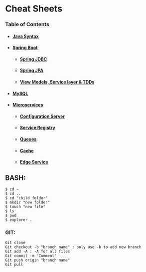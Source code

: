 # Cheat Sheets

### Table of Contents
  * #### [Java Syntax](https://github.com/Ahmed3lmallah/Java-Portfolio/blob/master/Java.md)
  * #### [Spring Boot](https://github.com/Ahmed3lmallah/Java-Portfolio/blob/master/Spring.md)
	* #### [Spring JDBC](https://github.com/Ahmed3lmallah/Java-Portfolio/blob/master/SpringJDBC.md)
	* #### [Spring JPA](https://github.com/Ahmed3lmallah/Java-Portfolio/blob/master/SpringJPA.md)
	* #### [View Models, Service layer & TDDs](https://github.com/Ahmed3lmallah/Java-Portfolio/blob/master/ServiceLayer.md)
  * #### [MySQL](https://github.com/Ahmed3lmallah/Java-Portfolio/blob/master/mySQL.md)
  * #### [Microservices](https://github.com/Ahmed3lmallah/Java-Portfolio/blob/master/Microservices.md)
	* #### [Configuration Server](https://github.com/Ahmed3lmallah/Java-Portfolio/blob/master/Microservices.md#Configuration-Server)
	* #### [Service Registry](https://github.com/Ahmed3lmallah/Java-Portfolio/blob/master/Microservices.md#Service-Registry)
	* #### [Queues](https://github.com/Ahmed3lmallah/Java-Portfolio/blob/master/Microservices.md#Queues)
	* #### [Cache](https://github.com/Ahmed3lmallah/Java-Portfolio/blob/master/Microservices.md#cache)
	* #### [Edge Service](https://github.com/Ahmed3lmallah/Java-Portfolio/blob/master/Microservices.md#edge-service)
	
## BASH:

	$ cd ~
	$ cd ..
	$ cd "child folder"
	$ mkdir "new folder"
	$ touch "new file"
	$ ls
	$ pwd
	$ explorer .

### GIT:

	Git clone
	Git checkout -b "branch name" : only use -b to add new branch
	Git add -A : -A for all files
	Git commit -m "Comment" 
	Git push origin "branch name"
	Git pull
